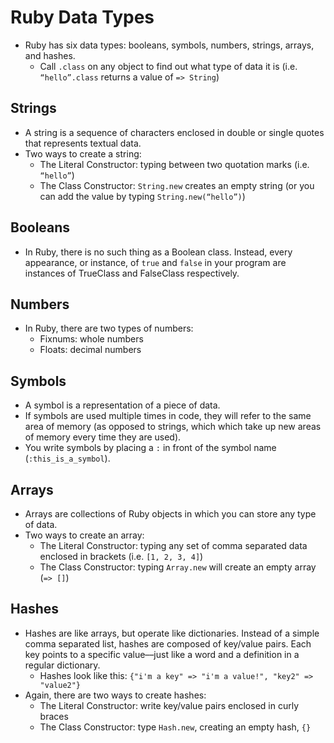 # Ruby Data Types

- Ruby has six data types: booleans, symbols, numbers, strings, arrays, and hashes.
  - Call `.class` on any object to find out what type of data it is (i.e. `“hello”.class` returns a value of `=> String`)

## Strings

- A string is a sequence of characters enclosed in double or single quotes that represents textual data.
- Two ways to create a string:
  - The Literal Constructor: typing between two quotation marks (i.e. `“hello”`)
  - The Class Constructor: `String.new` creates an empty string (or you can add the value by typing `String.new(“hello”)`)

## Booleans

- In Ruby, there is no such thing as a Boolean class. Instead, every appearance, or instance, of `true` and `false` in your program are instances of TrueClass and FalseClass respectively.

## Numbers

- In Ruby, there are two types of numbers:
  - Fixnums: whole numbers
  - Floats: decimal numbers

## Symbols

- A symbol is a representation of a piece of data.
- If symbols are used multiple times in code, they will refer to the same area of memory (as opposed to strings, which which take up new areas of memory every time they are used).
- You write symbols by placing a `:` in front of the symbol name (`:this_is_a_symbol`).

## Arrays

- Arrays are collections of Ruby objects in which you can store any type of data.
- Two ways to create an array:
  - The Literal Constructor: typing any set of comma separated data enclosed in brackets (i.e. `[1, 2, 3, 4]`)
  - The Class Constructor: typing `Array.new` will create an empty array (`=> []`)

## Hashes

- Hashes are like arrays, but operate like dictionaries. Instead of a simple comma separated list, hashes are composed of key/value pairs. Each key points to a specific value––just like a word and a definition in a regular dictionary.
  - Hashes look like this: `{"i'm a key" => "i'm a value!", "key2" => "value2"}`
- Again, there are two ways to create hashes:
  - The Literal Constructor: write key/value pairs enclosed in curly braces
  - The Class Constructor: type `Hash.new`, creating an empty hash, `{}`